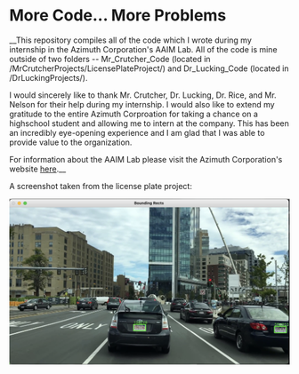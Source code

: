 # More Code... More Problems

__This repository compiles all of the code which I wrote during my internship in the Azimuth Corporation's AAIM Lab. All of the code is mine outside of two folders --
Mr_Crutcher_Code (located in /MrCrutcherProjects/LicensePlateProject/) and Dr_Lucking_Code (located in /DrLuckingProjects/).

I would sincerely like to thank Mr. Crutcher, Dr. Lucking, Dr. Rice, and Mr. Nelson for their help during my internship. I would also like to extend my gratitude to the entire Azimuth Corproation for taking a chance on a highschool student and allowing me to intern at the company. This has been an incredibly eye-opening
experience and I am glad that I was able to provide value to the organization.

For information about the AAIM Lab please visit the Azimuth Corporation's website [here](https://www.azimuth-corp.com/).__ 

A screenshot taken from the license plate project:

![plates](/_images/licensePlates.png)
